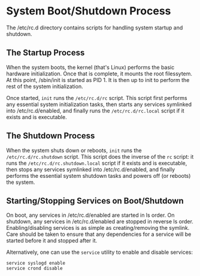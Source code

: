 System Boot/Shutdown Process
============================

The /etc/rc.d directory contains scripts for handling system startup and
shutdown.

The Startup Process
-------------------

When the system boots, the kernel (that's Linux) performs the basic hardware
initialization. Once that is complete, it mounts the root filessytem. At this
point, /sbin/init is started as PID 1. It is then up to init to perform the
rest of the system initialization.

Once started, `init` runs the `/etc/rc.d/rc` script. This script first performs
any essential system initialization tasks, then starts any services symlinked
into /etc/rc.d/enabled, and finally runs the `/etc/rc.d/rc.local` script if it
exists and is executable.

The Shutdown Process
--------------------

When the system shuts down or reboots, `init` runs the `/etc/rc.d/rc.shutdown`
script. This script does the inverse of the `rc` script: it runs the 
`/etc/rc.d/rc.shutdown.local` script if it exists and is executable, then stops
any services symlinked into /etc/rc.d/enabled, and finally performs the
essential system shutdown tasks and powers off (or reboots) the system.

Starting/Stopping Services on Boot/Shutdown
-------------------------------------------

On boot, any services in /etc/rc.d/enabled are started in ls order. On
shutdown, any services in /etc/rc.d/enabled are stopped in reverse ls order.
Enabling/disabling services is as simple as creating/removing the symlink. Care
should be taken to ensure that any dependencies for a service will be started
before it and stopped after it.

Alternatively, one can use the `service` utility to enable and disable
services:

    service syslogd enable
    service crond disable

